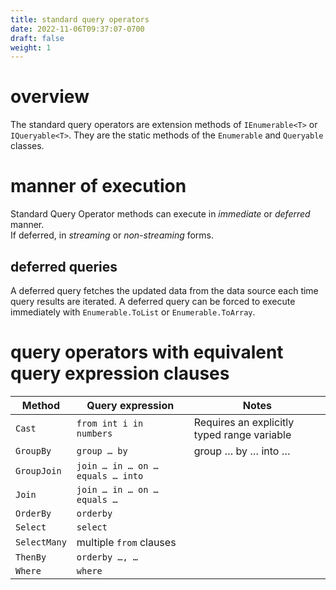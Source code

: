 ```yaml
---
title: standard query operators
date: 2022-11-06T09:37:07-0700
draft: false
weight: 1
---
```


# overview
The standard query operators are extension methods of `IEnumerable<T>` or `IQueryable<T>`. They are the static methods of the `Enumerable` and `Queryable` classes.

# manner of execution
Standard Query Operator methods can execute in *immediate* or *deferred* manner.  
If deferred, in *streaming* or *non-streaming* forms.

## deferred queries
A deferred query fetches the updated data from the data source each time query results are iterated.
A deferred query can be forced to execute immediately with `Enumerable.ToList` or `Enumerable.ToArray`.

# query operators with equivalent query expression clauses

| Method       | Query expression                 | Notes                                       |
| ------------ | -------------------------------- | ------------------------------------------- |
| `Cast`       | `from int i in numbers`          | Requires an explicitly typed range variable |
| `GroupBy`    | `group … by`                     | group … by … into …                         |
| `GroupJoin`  | `join … in … on … equals … into` |
| `Join`       | `join … in … on … equals …`      |
| `OrderBy`    | `orderby`                        |
| `Select`     | `select`                         |
| `SelectMany` | multiple `from` clauses          |
| `ThenBy`     | `orderby …, …`                   |
| `Where`      | `where`                          |
